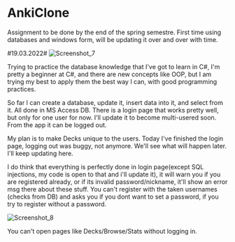 # AnkiClone
Assignment to be done by the end of the spring semestre. First time using databases and windows form, will be updating it over and over with time.

#19.03.2022#
![Screenshot_7](https://user-images.githubusercontent.com/64064136/159135183-0ba06a6d-7079-4f04-8ff9-07809270f9a2.png)


Trying to practice the database knowledge that I've got to learn in C#, I'm pretty a beginner at C#, and there are new concepts like OOP, but I am trying my best to 
apply them the best way I can, with good programming practices.

So far I can create a database, update it, insert data into it, and select from it. All done in MS Access DB. There is a login page that works pretty well, but only
for one user for now. I'll update it to become multi-usered soon. From the app it can be logged out.

My plan is to make Decks unique to the users. Today I've finished the login page, logging out was buggy, not anymore. We'll see what will happen later. I'll keep updating here.

I do think that everything is perfectly done in login page(except SQL injections, my code is open to that and i'll update it), it will warn you if you are registered already, or if its invalid password/nickname, it'll show an error msg
there about these stuff. You can't register with the taken usernames (checks from DB) and asks you if you dont want to set a password, if you try to register without
a password.

![Screenshot_8](https://user-images.githubusercontent.com/64064136/159135177-f27f4fd2-bc1e-4fbf-a0f1-f6a5d6c7cf23.png)

You can't open pages like Decks/Browse/Stats without logging in.
